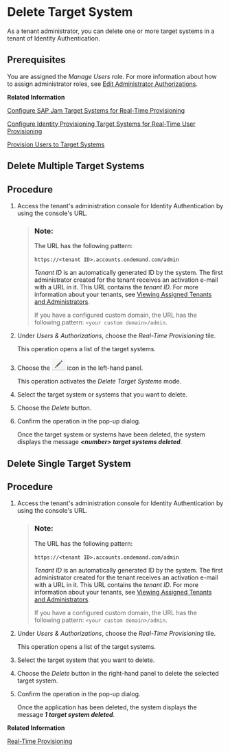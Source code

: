 <!-- loio6372e9a722474faca682389d8055b469 -->

# Delete Target System

As a tenant administrator, you can delete one or more target systems in a tenant of Identity Authentication.



## Prerequisites

You are assigned the *Manage Users* role. For more information about how to assign administrator roles, see [Edit Administrator Authorizations](edit-administrator-authorizations-86ee374.md).

**Related Information**  


[Configure SAP Jam Target Systems for Real-Time Provisioning](configure-sap-jam-target-systems-for-real-time-provisioning-a923427.md "Tenant administrators can configure SAP Jam target systems for real-time provisioning via the administration console for Identity Authentication.")

[Configure Identity Provisioning Target Systems for Real-Time User Provisioning](configure-identity-provisioning-target-systems-for-real-time-user-provisioning-3349645.md "You can configure Identity Provisioning target systems for real-time user provisioning via the administration console for Identity Authentication.")

[Provision Users to Target Systems](provision-users-to-target-systems-af6f78b.md "Tenant administrators can provision users of Identity Authentication to SAP Jam and Identity Provisioning target systems target system.")

 <a name="task_zcl_xlq_3v"/>

<!-- task\_zcl\_xlq\_3v -->

## Delete Multiple Target Systems



<a name="task_zcl_xlq_3v__steps_e2f_5mq_3v"/>

## Procedure

1.  Access the tenant's administration console for Identity Authentication by using the console's URL.

    > ### Note:  
    > The URL has the following pattern:
    > 
    > `https://<tenant ID>.accounts.ondemand.com/admin`
    > 
    > *Tenant ID* is an automatically generated ID by the system. The first administrator created for the tenant receives an activation e-mail with a URL in it. This URL contains the *tenant ID*. For more information about your tenants, see [Viewing Assigned Tenants and Administrators](../viewing-assigned-tenants-and-administrators-f56e6f2.md).
    > 
    > If you have a configured custom domain, the URL has the following pattern: `<your custom domain>/admin`.

2.  Under *Users & Authorizations*, choose the *Real-Time Provisioning* tile.

    This operation opens a list of the target systems.

3.  Choose the ![](images/Edit_User_Details_e96801b.png) icon in the left-hand panel.

    This operation activates the *Delete Target Systems* mode.

4.  Select the target system or systems that you want to delete.

5.  Choose the *Delete* button.

6.  Confirm the operation in the pop-up dialog.

    Once the target system or systems have been deleted, the system displays the message ***<number\> target systems deleted***.


 <a name="task_atv_xlq_3v"/>

<!-- task\_atv\_xlq\_3v -->

## Delete Single Target System



<a name="task_atv_xlq_3v__steps_mc4_f4q_3v"/>

## Procedure

1.  Access the tenant's administration console for Identity Authentication by using the console's URL.

    > ### Note:  
    > The URL has the following pattern:
    > 
    > `https://<tenant ID>.accounts.ondemand.com/admin`
    > 
    > *Tenant ID* is an automatically generated ID by the system. The first administrator created for the tenant receives an activation e-mail with a URL in it. This URL contains the *tenant ID*. For more information about your tenants, see [Viewing Assigned Tenants and Administrators](../viewing-assigned-tenants-and-administrators-f56e6f2.md).
    > 
    > If you have a configured custom domain, the URL has the following pattern: `<your custom domain>/admin`.

2.  Under *Users & Authorizations*, choose the *Real-Time Provisioning* tile.

    This operation opens a list of the target systems.

3.  Select the target system that you want to delete.

4.  Choose the *Delete* button in the right-hand panel to delete the selected target system.

5.  Confirm the operation in the pop-up dialog.

    Once the application has been deleted, the system displays the message ***1 target system deleted***.


**Related Information**  


[Real-Time Provisioning](real-time-provisioning-617dd4b.md "As a tenant administrator, you can configure target systems for real-time provisioning and provision users to these target systems.")

